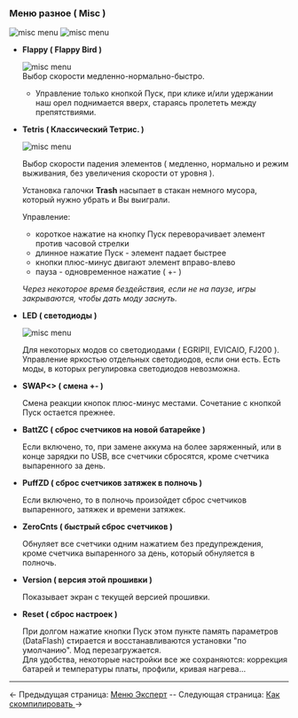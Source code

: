 ### Меню разное ( Misc )
![misc menu](https://i.imgur.com/kpuco6a.png) ![misc menu](https://i.imgur.com/UWsnYUk.png)

 * __Flappy ( Flappy Bird )__
 
 	![misc menu](https://i.imgur.com/VhZetpb.png)  
   Выбор скорости медленно-нормально-быстро.  
    * Управление только кнопкой Пуск, при клике и/или удержании наш орел поднимается вверх, стараясь пролететь между препятствиями.

 * __Tetris ( Классический Тетрис. )__
   
   ![misc menu](https://i.imgur.com/XaHZrV3.png)
   
   Выбор скорости падения элементов ( медленно, нормально и режим выживания, без увеличения скорости от уровня ).  
   
   Установка галочки **Trash** насыпает в стакан немного мусора, который нужно убрать и Вы выиграли.  
   
   Управление:
    * короткое нажатие на кнопку Пуск переворачивает элемент против часовой стрелки
    * длинное нажатие Пуск - элемент падает быстрее
    * кнопки плюс-минус двигают элемент вправо-влево
    * пауза - одновременное нажатие ( +- )

	*Через некоторое время бездействия, если не на паузе, игры закрываются, чтобы дать моду заснуть.*
    
 * __LED ( светодиоды )__
   
   ![misc menu](https://i.imgur.com/KPw2qJ4.png)
   
   Для некоторых модов со светодиодами ( EGRIPII, EVICAIO, FJ200 ).  
   Управление яркостью отдельных светодиодов, если они есть.
   Есть моды, в которых регулировка светодиодов невозможна.
  
 
 * __SWAP<> ( смена +- )__
   
   Смена реакции кнопок плюс-минус местами. Сочетание с кнопкой Пуск остается прежнее.
  
 
 * __BattZC ( сброс счетчиков на новой батарейке )__
   
   Если включено, то, при замене аккума на более заряженный, или в конце зарядки по USB, все счетчики сбросятся, кроме счетчика выпаренного за день.

 * __PuffZD ( сброс счетчиков затяжек в полночь )__
   
   Если включено, то в полночь произойдет сброс счетчиков выпаренного, затяжек и времени затяжек.

 * __ZeroCnts ( быстрый сброс счетчиков )__
   
   Обнуляет все счетчики одним нажатием без предупреждения, кроме счетчика выпаренного за день, который обнуляется в полночь.

 
 * __Version ( версия этой прошивки )__
   
   Показывает экран с текущей версией прошивки.


 * __Reset ( сброс настроек )__
   
   При долгом нажатие кнопки Пуск этом пункте память параметров (DataFlash) стирается и восстанавливаются установки "по умолчанию". Мод перезагружается.  
   Для удобства, некоторые настройки все же сохраняются: коррекция батарей и температуры платы, профили, кривая нагрева...

-----

← Предыдущая страница: [Меню Эксперт](expert_ru.md) --  Следующая страница: [Как скомпилировать ](howtobuild_ru.md)→